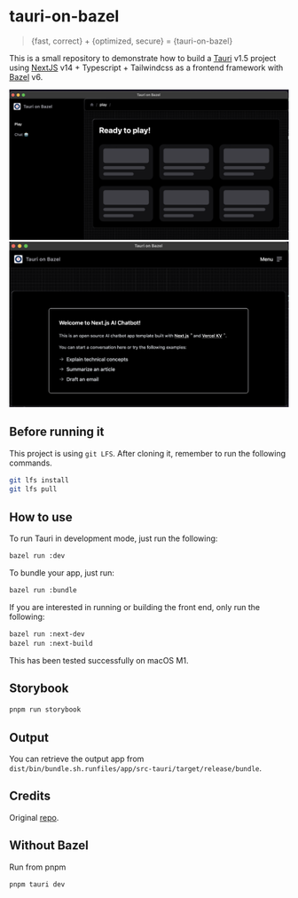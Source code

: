 # tauri-on-bazel

> {fast, correct} + {optimized, secure} = {tauri-on-bazel}

This is a small repository to demonstrate how to build a [Tauri](https://tauri.app/) v1.5 project using [NextJS](https://nextjs.org/) v14 + Typescript + Tailwindcss as a frontend framework with [Bazel](https://bazel.build/) v6.

![Screenshot 0 of Tauri on Bazel with NextJS, TypeScript, and Tailwindcss.](/screenshots/0.png?raw=true "Screenshot 0 of Tauri on Bazel with NextJS, TypeScript, and Tailwindcss.")
![Screenshot 1 of Tauri on Bazel with NextJS, TypeScript, and Tailwindcss.](/screenshots/1.png?raw=true "Screenshot 1 of Tauri on Bazel with NextJS, TypeScript, and Tailwindcss.")

## Before running it

This project is using `git LFS`. After cloning it, remember to run the following commands.

```bash
git lfs install
git lfs pull
```

## How to use

To run Tauri in development mode, just run the following:

```bash
bazel run :dev
```

To bundle your app, just run:

```bash
bazel run :bundle
```

If you are interested in running or building the front end, only run the following:

```bash
bazel run :next-dev
bazel run :next-build
```

This has been tested successfully on macOS M1.

## Storybook

```bash
pnpm run storybook
```

## Output

You can retrieve the output app from `dist/bin/bundle.sh.runfiles/app/src-tauri/target/release/bundle`.

## Credits

Original [repo](https://github.com/marmos91/tauri-bazel-next-typescript).

## Without Bazel

Run from pnpm
```
pnpm tauri dev
```
